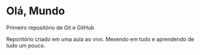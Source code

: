 # Olá, Mundo
 Primeiro repositório de Git e GitHub

 Reporitório criado em uma aula ao vivo.
 Mexendo em tudo e aprendendo de tudo um pouco. 
